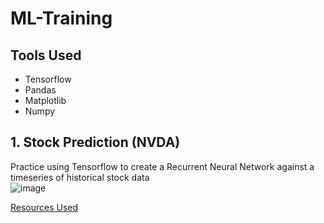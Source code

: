 # ML-Training

## Tools Used
- Tensorflow
- Pandas
- Matplotlib
- Numpy

## 1. Stock Prediction (NVDA)
Practice using Tensorflow to create a Recurrent Neural Network against a timeseries of historical stock data<br>
![image](https://github.com/user-attachments/assets/4438fcbb-01b6-453e-8586-a299c3c10171)

<a href='https://www.geeksforgeeks.org/stock-price-prediction-project-using-tensorflow/?ref=lbp'>Resources Used</a>
